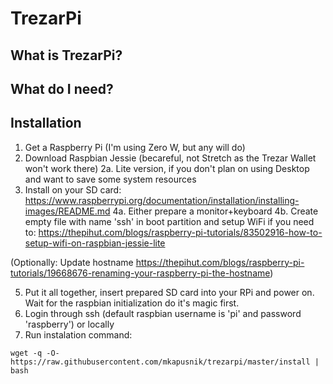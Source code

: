 # TrezarPi

## What is TrezarPi?


## What do I need?

## Installation

1. Get a Raspberry Pi (I'm using Zero W, but any will do)
2. Download Raspbian Jessie (becareful, not Stretch as the Trezar Wallet won't work there)
2a. Lite version, if you don't plan on using Desktop and want to save some system resources
3. Install on your SD card: https://www.raspberrypi.org/documentation/installation/installing-images/README.md
4a. Either prepare a monitor+keyboard
4b. Create empty file with name 'ssh' in boot partition and setup WiFi if you need to:
  https://thepihut.com/blogs/raspberry-pi-tutorials/83502916-how-to-setup-wifi-on-raspbian-jessie-lite 

(Optionally: Update hostname https://thepihut.com/blogs/raspberry-pi-tutorials/19668676-renaming-your-raspberry-pi-the-hostname)

5. Put it all together, insert prepared SD card into your RPi and power on. Wait for the raspbian initialization do it's magic first.
6. Login through ssh (default raspbian username is 'pi' and password 'raspberry') or locally
7. Run instalation command:
```
wget -q -O- https://raw.githubusercontent.com/mkapusnik/trezarpi/master/install | bash
```